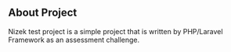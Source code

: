 
## About Project

Nizek test project is a simple project that is written by PHP/Laravel Framework as an assessment challenge. 

